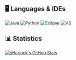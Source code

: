 ## 🖥️ Languages & IDEs
![Java](https://img.shields.io/badge/Language-Java-yellow?style=flat&logo=java)
![Python](https://img.shields.io/badge/Language-Python-blue?style=flat&logo=python)
![Eclipse](https://img.shields.io/badge/IDE-Eclipse-purple?style=flat&logo=eclipse)
![VS](https://img.shields.io/badge/IDE-Visual%20Studio-blue?style=flat&logo=Visual%20Studio)

## 📊 Statistics
[![xHarlock's GitHub Stats](https://github-readme-stats.vercel.app/api?username=xHarlock&show_icons=true&theme=tokyonight)](https://github.com/anuraghazra/github-readme-stats)
